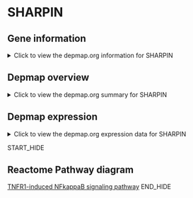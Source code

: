 <h1>SHARPIN</h1>

<h2>Gene information</h2>
<details>
  <summary>Click to view the depmap.org information for SHARPIN</summary>
  <iframe src="https://depmap.org/portal/gene/SHARPIN?tab=about" style="border:none;width:100%;height:800px"></iframe>
</details>

<h2>Depmap overview</h2>
<details>
  <summary>Click to view the depmap.org summary for SHARPIN</summary>
  <iframe src="https://depmap.org/portal/gene/SHARPIN?tab=overview" style="border:none;width:100%;height:800px"></iframe>
</details>

<h2>Depmap expression</h2>
<details>
  <summary>Click to view the depmap.org expression data for SHARPIN</summary>
  <iframe src="https://depmap.org/portal/gene/SHARPIN?tab=characterization" style="border:none;width:100%;height:800px"></iframe>
</details>


START_HIDE
<h2>Reactome Pathway diagram</h2>
<a href="https://reactome.org/PathwayBrowser/#/R-HSA-5357956">TNFR1-induced NFkappaB signaling pathway</a>
END_HIDE


